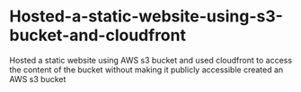 # Hosted-a-static-website-using-s3-bucket-and-cloudfront
Hosted a static website using AWS s3 bucket and used cloudfront to access the content of the bucket without making it publicly accessible
created an AWS s3 bucket
